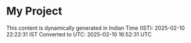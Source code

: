 # My Project

This content is dynamically generated in Indian Time (IST): 2025-02-10 22:22:31 IST
Converted to UTC: 2025-02-10 16:52:31 UTC
